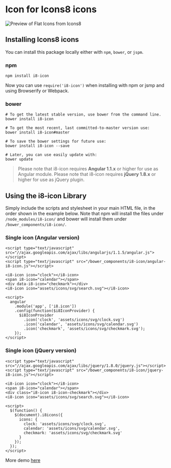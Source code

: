 # Icon for Icons8 icons

![Preview of Flat Icons from Icons8](http://cdnd.icons8.com/download/mail/color-icons-preview.png)

## Installing Icons8 icons

You can install this package locally either with `npm`, `bower`, or `jspm`.

### npm

```shell
npm install i8-icon
```

Now you can use `require('i8-icon')` when installing with npm or jsmp and using Browserify or Webpack.

### bower

```shell
# To get the latest stable version, use bower from the command line.
bower install i8-icon

# To get the most recent, last committed-to-master version use:
bower install i8-icon#master 

# To save the bower settings for future use:
bower install i8-icon --save

# Later, you can use easily update with:
bower update
```

> Please note that i8-icon requires **Angular 1.1.x** or higher for use as Angular module.
> Please note that i8-icon requires **jQuery 1.8.x** or higher for use as jQuery plugin.


## Using the i8-icon Library

Simply include the scripts and stylesheet in your main HTML file, in the order shown in the example below. Note that npm will install the files under `/node_modules/i8-icon/` and bower will install them under `/bower_components/i8-icon/`.

### Single icon (Angular version)
```
<script type="text/javascript" src="//ajax.googleapis.com/ajax/libs/angularjs/1.1.5/angular.js"></script>
<script type="text/javascript" src="/bower_components/i8-icon/angular-i8-icon.js"></script>

<i8-icon icon="clock"></i8-icon>
<span i8-icon="calendar"></span>
<div data-i8-icon="checkmark"></div>
<i8-icon icon="assets/icons/svg/search.svg"></i8-icon>

<script>
  angular
    .module('app', ['i8.icon'])
    .config(function($i8IconProvider) {
      $i8IconProvider
        .icon('clock', 'assets/icons/svg/clock.svg')
        .icon('calendar', 'assets/icons/svg/calendar.svg')
        .icon('checkmark', 'assets/icons/svg/checkmark.svg');
    });
</script>
```

### Single icon (jQuery version)
```
<script type="text/javascript" src="//ajax.googleapis.com/ajax/libs/jquery/1.8.0/jquery.js"></script>
<script type="text/javascript" src="/bower_components/i8-icon/jquery-i8-icon.js"></script>

<i8-icon icon="clock"></i8-icon>
<span i8-icon="calendar"></span>
<div class="i8-icon i8-icon-checkmark"></div>
<i8-icon icon="assets/icons/svg/search.svg"></i8-icon>

<script>
  $(function() {
    $(document).i8icons({
      icons: {
        clock: 'assets/icons/svg/clock.svg',
        calendar: 'assets/icons/svg/calendar.svg',
        checkmark: 'assets/icons/svg/checkmark.svg'
      }
    });
  });
</script>
```

More demo [here](http://icons8.github.io/i8-icon/)

